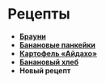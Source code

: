 # Рецепты

- [**Брауни**](brownie.md)
- [**Банановые панкейки**](banana_pankeiks.md)
- [**Картофель «Айдахо»**](aidaxo.md)
- [**Банановый хлеб**](banana_hleb.md)
- **Новый рецепт**
